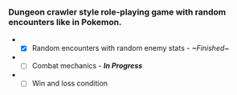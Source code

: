 ### Dungeon crawler style role-playing game with random encounters like in Pokemon.

- - [x] Random encounters with random enemy stats - *~Finished~*
- - [ ] Combat mechanics - **_In Progress_**
- - [ ] Win and loss condition
